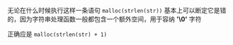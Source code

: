 无论在什么时候执行这样一条语句 `malloc(strlen(str))` 基本上可以断定它是错的，因为字符串处理函数一般都包含一个额外空间，用于容纳 **'\0'** 字符

正确应是 `malloc(strlen(str) + 1)`